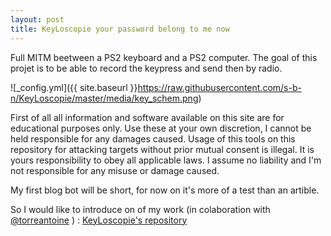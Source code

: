 ```yaml
---
layout: post
title: KeyLoscopie your password belong to me now 
---
```


Full MITM beetween a PS2 keyboard and a PS2 computer. The goal of this projet is to be able to record the keypress and send then by radio.

![_config.yml]({{ site.baseurl }}https://raw.githubusercontent.com/s-b-n/KeyLoscopie/master/media/key_schem.png)

First of all all information and software available on this site are for educational purposes only. Use these at your own discretion, I cannot be held responsible for any damages caused. Usage of this tools on this repository for attacking targets without prior mutual consent is illegal. It is yours responsibility to obey all applicable laws. I assume no liability and I'm not responsible for any misuse or damage caused.

My first blog bot will be short, for now on it's more of a test than an artible.

So I would like to introduce on of my work (in colaboration with [@torreantoine](https://github.com/torreantoine/) ) : [KeyLoscopie's repository](https://github.com/s-b-n/KeyLoscopie)

